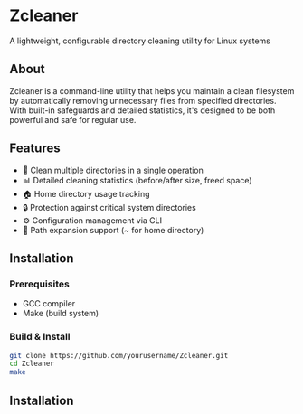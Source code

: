 # Zcleaner

A lightweight, configurable directory cleaning utility for Linux systems

## About

Zcleaner is a command-line utility that helps you maintain a clean filesystem by automatically removing unnecessary files from specified directories. With built-in safeguards and detailed statistics, it's designed to be both powerful and safe for regular use.

## Features

- 🧹 Clean multiple directories in a single operation
- 📊 Detailed cleaning statistics (before/after size, freed space)
- 🏠 Home directory usage tracking
- 🔒 Protection against critical system directories
- ⚙️ Configuration management via CLI
- 📁 Path expansion support (~ for home directory)

## Installation

### Prerequisites
- GCC compiler
- Make (build system)

### Build & Install
```bash
git clone https://github.com/yourusername/Zcleaner.git
cd Zcleaner
make
```
## Installation

